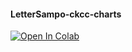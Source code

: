 #### LetterSampo-ckcc-charts

[![Open In Colab](https://colab.research.google.com/assets/colab-badge.svg)](https://colab.research.google.com/github/ptleskin/LetterSampo-ckcc-charts/blob/main/LetterSampo_Mathematicians.ipynb)
